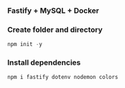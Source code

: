 ### Fastify + MySQL + Docker

### Create folder and directory

```js
npm init -y
```

### Install dependencies

```js
npm i fastify dotenv nodemon colors
```
